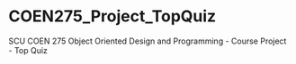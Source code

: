 # COEN275_Project_TopQuiz
SCU COEN 275 Object Oriented Design and Programming - Course Project - Top Quiz
